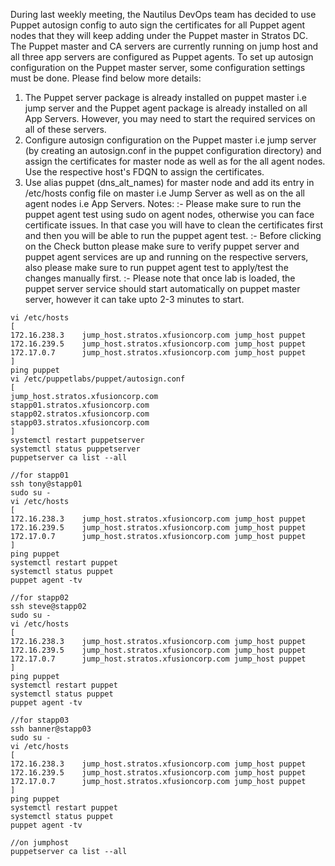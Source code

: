 During last weekly meeting, the Nautilus DevOps team has decided to use Puppet autosign config to auto sign the certificates for all Puppet agent nodes that they will keep adding under the Puppet master in Stratos DC. The Puppet master and CA servers are currently running on jump host and all three app servers are configured as Puppet agents. To set up autosign configuration on the Puppet master server, some configuration settings must be done. Please find below more details:
1. The Puppet server package is already installed on puppet master i.e jump server and the Puppet agent package is already installed on all App Servers. However, you may need to start the required services on all of these servers.
2. Configure autosign configuration on the Puppet master i.e jump server (by creating an autosign.conf in the puppet configuration directory) and assign the certificates for master node as well as for the all agent nodes. Use the respective host's FDQN to assign the certificates.
3. Use alias puppet (dns_alt_names) for master node and add its entry in /etc/hosts config file on master i.e Jump Server as well as on the all agent nodes i.e App Servers.
Notes: :- Please make sure to run the puppet agent test using sudo on agent nodes, otherwise you can face certificate issues. In that case you will have to clean the certificates first and then you will be able to run the puppet agent test.
:- Before clicking on the Check button please make sure to verify puppet server and puppet agent services are up and running on the respective servers, also please make sure to run puppet agent test to apply/test the changes manually first.
:- Please note that once lab is loaded, the puppet server service should start automatically on puppet master server, however it can take upto 2-3 minutes to start.

```
vi /etc/hosts
[
172.16.238.3    jump_host.stratos.xfusioncorp.com jump_host puppet
172.16.239.5    jump_host.stratos.xfusioncorp.com jump_host puppet
172.17.0.7      jump_host.stratos.xfusioncorp.com jump_host puppet
]
ping puppet
vi /etc/puppetlabs/puppet/autosign.conf
[
jump_host.stratos.xfusioncorp.com
stapp01.stratos.xfusioncorp.com
stapp02.stratos.xfusioncorp.com
stapp03.stratos.xfusioncorp.com  
]
systemctl restart puppetserver
systemctl status puppetserver
puppetserver ca list --all

//for stapp01
ssh tony@stapp01
sudo su -
vi /etc/hosts
[
172.16.238.3    jump_host.stratos.xfusioncorp.com jump_host puppet
172.16.239.5    jump_host.stratos.xfusioncorp.com jump_host puppet
172.17.0.7      jump_host.stratos.xfusioncorp.com jump_host puppet
]
ping puppet
systemctl restart puppet
systemctl status puppet
puppet agent -tv

//for stapp02
ssh steve@stapp02
sudo su -
vi /etc/hosts
[
172.16.238.3    jump_host.stratos.xfusioncorp.com jump_host puppet
172.16.239.5    jump_host.stratos.xfusioncorp.com jump_host puppet
172.17.0.7      jump_host.stratos.xfusioncorp.com jump_host puppet
]
ping puppet
systemctl restart puppet
systemctl status puppet
puppet agent -tv

//for stapp03
ssh banner@stapp03
sudo su -
vi /etc/hosts
[
172.16.238.3    jump_host.stratos.xfusioncorp.com jump_host puppet
172.16.239.5    jump_host.stratos.xfusioncorp.com jump_host puppet
172.17.0.7      jump_host.stratos.xfusioncorp.com jump_host puppet
]
ping puppet
systemctl restart puppet
systemctl status puppet
puppet agent -tv

//on jumphost
puppetserver ca list --all
```